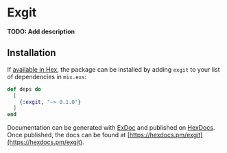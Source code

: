 # Exgit

**TODO: Add description**

## Installation

If [available in Hex](https://hex.pm/docs/publish), the package can be installed
by adding `exgit` to your list of dependencies in `mix.exs`:

```elixir
def deps do
  [
    {:exgit, "~> 0.1.0"}
  ]
end
```

Documentation can be generated with [ExDoc](https://github.com/elixir-lang/ex_doc)
and published on [HexDocs](https://hexdocs.pm). Once published, the docs can
be found at [https://hexdocs.pm/exgit](https://hexdocs.pm/exgit).


